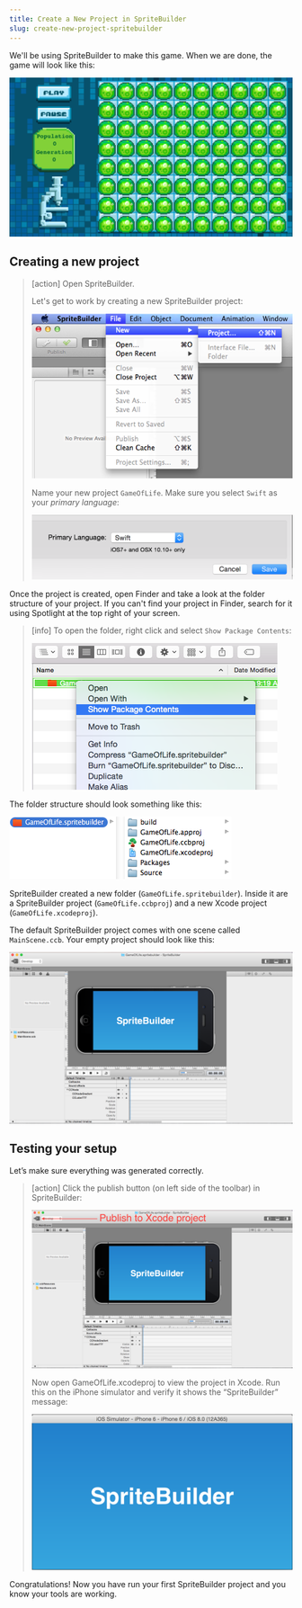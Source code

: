 ```yaml
---
title: Create a New Project in SpriteBuilder
slug: create-new-project-spritebuilder
---
```


We'll be using SpriteBuilder to make this game. When we are done, the game will look like this:

![image](./GOL-GridComplete.png)


<!-- > [info]
> If you are unfamiliar with or don't have SpriteBuilder and Xcode yet, please [read this](https://www.makeschool.com/tutorials/getting-started-with-spritebuilder-and-swift/installing-spritebuilder) first. You should install both SpriteBuilder and Xcode. -->

## Creating a new project

> [action]
> Open SpriteBuilder.
>
> Let's get to work by creating a new SpriteBuilder project:
>
> ![image](./Spritebuilder_NewProject.png)
>
> Name your new project `GameOfLife`. Make sure you select `Swift` as your *primary language*:
>
> ![image](./GOL-NewProject-Swift.png)

Once the project is created, open Finder and take a look at the folder structure of your project. If you can't find your project in Finder, search for it using Spotlight at the top right of your screen.

> [info]
> To open the folder, right click and select `Show Package Contents`:
>
> ![image](./GOL-ShowPackageContents-Swift.png)


The folder structure should look something like this:

![image](./sbGoLCreation.png)

SpriteBuilder created a new folder (`GameOfLife.spritebuilder`). Inside it are a SpriteBuilder project (`GameOfLife.ccbproj`) and a new Xcode project (`GameOfLife.xcodeproj`).

The default SpriteBuilder project comes with one scene called `MainScene.ccb`. Your empty project should look like this:

![image](./Sprtebuilder_EmptyProject.png)

## Testing your setup

Let’s make sure everything was generated correctly.

> [action]
> Click the publish button (on left side of the toolbar) in SpriteBuilder:
>
> ![image](./Spritebuilder_Publish.png)
>
> Now open GameOfLife.xcodeproj to view the project in Xcode. Run this on the iPhone simulator and verify it shows the “SpriteBuilder” message:
>
> ![image](./Spritebuilder_Xcode_Launch.png)

Congratulations! Now you have run your first SpriteBuilder project and you know your tools are working.
